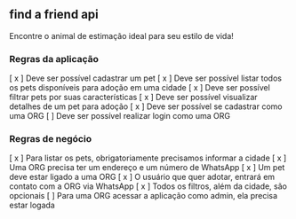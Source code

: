 ## find a friend api 

Encontre o animal de estimação ideal
para seu estilo de vida!

### Regras da aplicação

[ x ] Deve ser possível cadastrar um pet
[ x ] Deve ser possível listar todos os pets disponíveis para adoção em uma cidade
[ x ] Deve ser possível filtrar pets por suas características
[ x ] Deve ser possível visualizar detalhes de um pet para adoção
[ x ] Deve ser possível se cadastrar como uma ORG
[ ] Deve ser possível realizar login como uma ORG

### Regras de negócio

[ x ] Para listar os pets, obrigatoriamente precisamos informar a cidade
[ x ] Uma ORG precisa ter um endereço e um número de WhatsApp
[ x ] Um pet deve estar ligado a uma ORG
[ x ] O usuário que quer adotar, entrará em contato com a ORG via WhatsApp
[ x ] Todos os filtros, além da cidade, são opcionais
[ ] Para uma ORG acessar a aplicação como admin, ela precisa estar logada